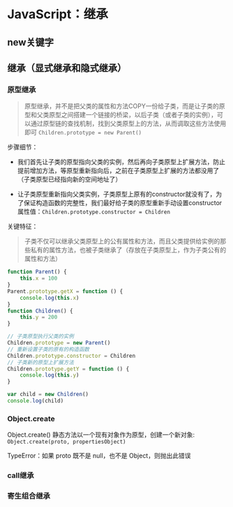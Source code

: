 # JavaScript：继承

## new关键字

## 继承（显式继承和隐式继承）

### 原型继承

> 原型继承，并不是把父类的属性和方法COPY一份给子类，而是让子类的原型和父类原型之间搭建一个链接的桥梁，以后子类（或者子类的实例），可以通过原型链的查找机制，找到父类原型上的方法，从而调取这些方法使用即可 `Children.prototype = new Parent()`

步骤细节：

- 我们首先让子类的原型指向父类的实例，然后再向子类原型上扩展方法，防止提前增加方法，等原型重新指向后，之前在子类原型上扩展的方法都没用了（子类原型已经指向新的空间地址了）  

- 让子类原型重新指向父类实例，子类原型上原有的constructor就没有了，为了保证构造函数的完整性，我们最好给子类的原型重新手动设置constructor属性值：`Children.prototype.constructor = Children`

关键特征：

> 子类不仅可以继承父类原型上的公有属性和方法，而且父类提供给实例的那些私有的属性方法，也被子类继承了（存放在子类原型上，作为子类公有的属性和方法）

```javascript
function Parent() {
    this.x = 100
}
Parent.prototype.getX = function () {
    console.log(this.x)
}
function Children() {
    this.y = 200
}

// 子类原型执行父类的实例
Children.prototype = new Parent()
// 重新设置子类的原有的构造函数
Children.prototype.constructor = Children
// 子类新的原型上扩展方法
Children.prototype.getY = function () {
    console.log(this.y)
}

var child = new Children()
console.log(child)
```

### Object.create

Object.create() 静态方法以一个现有对象作为原型，创建一个新对象: `Object.create(proto, propertiesObject)`

TypeError：如果 proto 既不是 null，也不是 Object，则抛出此错误

### call继承

### 寄生组合继承
